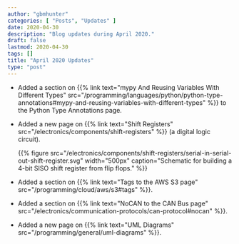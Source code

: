 ```yaml
---
author: "gbmhunter"
categories: [ "Posts", "Updates" ]
date: 2020-04-30
description: "Blog updates during April 2020."
draft: false
lastmod: 2020-04-30
tags: []
title: "April 2020 Updates"
type: "post"
---
```


* Added a section on {{% link text="mypy And Reusing Variables With Different Types" src="/programming/languages/python/python-type-annotations#mypy-and-reusing-variables-with-different-types" %}} to the Python Type Annotations page.

* Added a new page on {{% link text="Shift Registers" src="/electronics/components/shift-registers" %}} (a digital logic circuit).

    {{% figure src="/electronics/components/shift-registers/serial-in-serial-out-shift-register.svg" width="500px" caption="Schematic for building a 4-bit SISO shift register from flip flops." %}}

* Added a section on {{% link text="Tags to the AWS S3 page" src="/programming/cloud/aws/s3#tags" %}}.

* Added a section on {{% link text="NoCAN to the CAN Bus page" src="/electronics/communication-protocols/can-protocol#nocan" %}}.

* Added a new page on {{% link text="UML Diagrams" src="/programming/general/uml-diagrams" %}}.